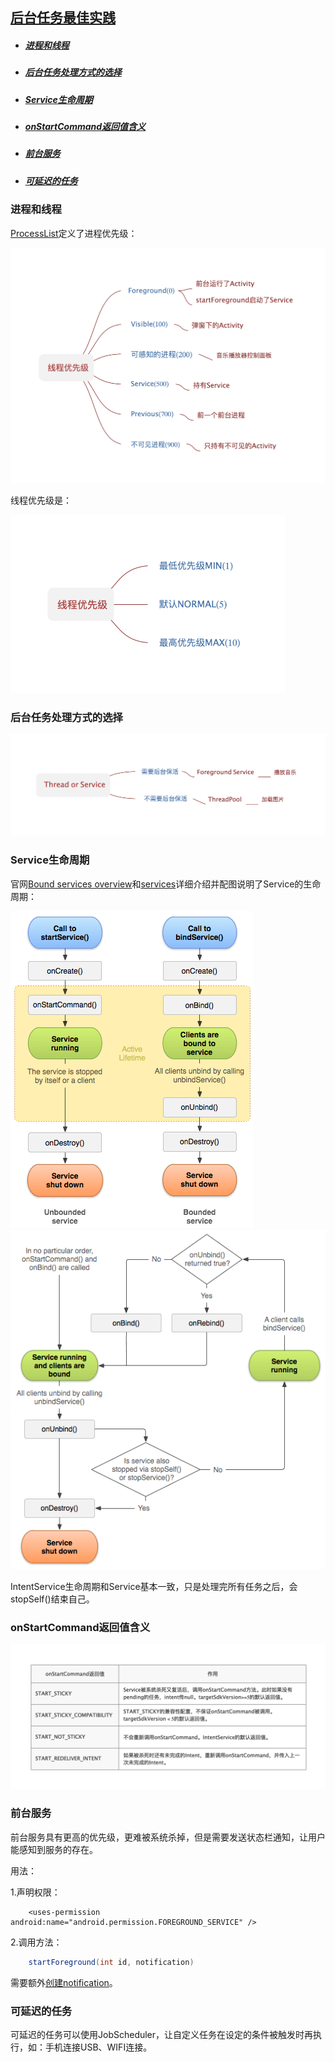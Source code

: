 
## [后台任务最佳实践](https://developer.android.com/training/best-background)

* ##### [进程和线程](#1)

* ##### [后台任务处理方式的选择](#2)

* ##### [Service生命周期](#3)

* ##### [onStartCommand返回值含义](#4)

* ##### [前台服务](#5)

* ##### [可延迟的任务](#6)

<h3 id="1">进程和线程</h3>

[ProcessList](https://android.googlesource.com/platform/frameworks/base/+/master/services/core/java/com/android/server/am/ProcessList.java)定义了进程优先级：

<img src="../../assets/images/course/process_priority.png" width="600">

线程优先级是：

<img src="../../assets/images/course/thread_priority.png" width="440">


<h3 id="2">后台任务处理方式的选择</h3>

<img src="../../assets/images/course/background_guide.png?v=1" width="660">

<h3 id="3">Service生命周期</h3>

官网[Bound services overview](https://developer.android.com/guide/components/bound-services.html)和[services](https://developer.android.com/guide/components/services)详细介绍并配图说明了Service的生命周期：

<img src="../../assets/images/course/service_lifecycle.png">

<img src="../../assets/images/course/service_binding_tree_lifecycle.png">

IntentService生命周期和Service基本一致，只是处理完所有任务之后，会stopSelf()结束自己。

<h3 id="4">onStartCommand返回值含义</h3>

<img src="../../assets/images/course/onstart_command.png" width="800">

<h3 id="5">前台服务</h3>

前台服务具有更高的优先级，更难被系统杀掉，但是需要发送状态栏通知，让用户能感知到服务的存在。

用法：

1.声明权限：
```
    <uses-permission android:name="android.permission.FOREGROUND_SERVICE" />
```
2.调用方法：
```java
	startForeground(int id, notification)
```
需要额外[创建notification](https://developer.android.com/training/notify-user/build-notification)。

<h3 id="6">可延迟的任务</h3>

可延迟的任务可以使用JobScheduler，让自定义任务在设定的条件被触发时再执行，如：手机连接USB、WIFI连接。





